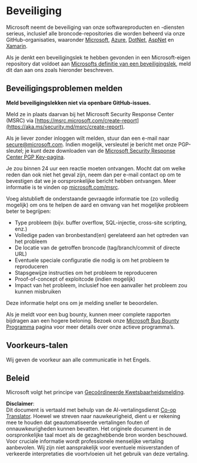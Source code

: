 <!--
CO_OP_TRANSLATOR_METADATA:
{
  "original_hash": "d8fe220fa2850df0759b07cf391ea77c",
  "translation_date": "2025-07-12T07:25:02+00:00",
  "source_file": "SECURITY.md",
  "language_code": "nl"
}
-->
# Beveiliging

Microsoft neemt de beveiliging van onze softwareproducten en -diensten serieus, inclusief alle broncode-repositories die worden beheerd via onze GitHub-organisaties, waaronder [Microsoft](https://github.com/Microsoft), [Azure](https://github.com/Azure), [DotNet](https://github.com/dotnet), [AspNet](https://github.com/aspnet) en [Xamarin](https://github.com/xamarin).

Als je denkt een beveiligingslek te hebben gevonden in een Microsoft-eigen repository dat voldoet aan [Microsofts definitie van een beveiligingslek](https://aka.ms/security.md/definition), meld dit dan aan ons zoals hieronder beschreven.

## Beveiligingsproblemen melden

**Meld beveiligingslekken niet via openbare GitHub-issues.**

Meld ze in plaats daarvan bij het Microsoft Security Response Center (MSRC) via [https://msrc.microsoft.com/create-report](https://aka.ms/security.md/msrc/create-report).

Als je liever zonder inloggen wilt melden, stuur dan een e-mail naar [secure@microsoft.com](mailto:secure@microsoft.com). Indien mogelijk, versleutel je bericht met onze PGP-sleutel; je kunt deze downloaden van de [Microsoft Security Response Center PGP Key-pagina](https://aka.ms/security.md/msrc/pgp).

Je zou binnen 24 uur een reactie moeten ontvangen. Mocht dat om welke reden dan ook niet het geval zijn, neem dan per e-mail contact op om te bevestigen dat we je oorspronkelijke bericht hebben ontvangen. Meer informatie is te vinden op [microsoft.com/msrc](https://www.microsoft.com/msrc).

Voeg alstublieft de onderstaande gevraagde informatie toe (zo volledig mogelijk) om ons te helpen de aard en omvang van het mogelijke probleem beter te begrijpen:

* Type probleem (bijv. buffer overflow, SQL-injectie, cross-site scripting, enz.)
* Volledige paden van bronbestand(en) gerelateerd aan het optreden van het probleem
* De locatie van de getroffen broncode (tag/branch/commit of directe URL)
* Eventuele speciale configuratie die nodig is om het probleem te reproduceren
* Stapsgewijze instructies om het probleem te reproduceren
* Proof-of-concept of exploitcode (indien mogelijk)
* Impact van het probleem, inclusief hoe een aanvaller het probleem zou kunnen misbruiken

Deze informatie helpt ons om je melding sneller te beoordelen.

Als je meldt voor een bug bounty, kunnen meer complete rapporten bijdragen aan een hogere beloning. Bezoek onze [Microsoft Bug Bounty Programma](https://aka.ms/security.md/msrc/bounty) pagina voor meer details over onze actieve programma’s.

## Voorkeurs-talen

Wij geven de voorkeur aan alle communicatie in het Engels.

## Beleid

Microsoft volgt het principe van [Gecoördineerde Kwetsbaarheidsmelding](https://aka.ms/security.md/cvd).

**Disclaimer**:  
Dit document is vertaald met behulp van de AI-vertalingsdienst [Co-op Translator](https://github.com/Azure/co-op-translator). Hoewel we streven naar nauwkeurigheid, dient u er rekening mee te houden dat geautomatiseerde vertalingen fouten of onnauwkeurigheden kunnen bevatten. Het originele document in de oorspronkelijke taal moet als de gezaghebbende bron worden beschouwd. Voor cruciale informatie wordt professionele menselijke vertaling aanbevolen. Wij zijn niet aansprakelijk voor eventuele misverstanden of verkeerde interpretaties die voortvloeien uit het gebruik van deze vertaling.